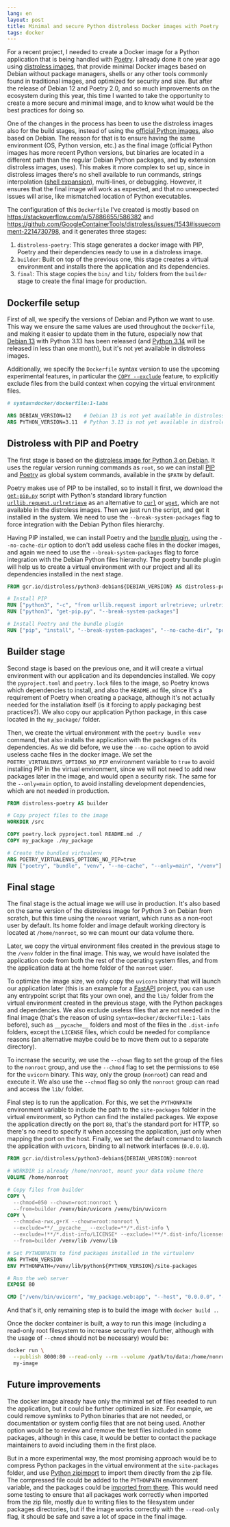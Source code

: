 ```yaml
---
lang: en
layout: post
title: Minimal and secure Python distroless Docker images with Poetry
tags: docker
---
```


For a recent project, I needed to create a Docker image for a Python application
that is being handled with [Poetry](https://python-poetry.org/). I already done
it one year ago using
[distroless images](https://github.com/GoogleContainerTools/distroless), that
provide minimal Docker images based on Debian without package managers, shells
or any other tools commonly found in traditional images, and optimized for
security and size. But after the release of Debian 12 and Poetry 2.0, and so
much improvements on the ecosystem during this year, this time I wanted to take
the opportunity to create a more secure and minimal image, and to know what
would be the best practices for doing so.

One of the changes in the process has been to use the distroless images also for
the build stages, instead of using the
[official Python images](https://hub.docker.com/_/python), also based on Debian.
The reason for that is to ensure having the same environment (OS, Python
version, etc.) as the final image (official Python images has more recent Python
versions, but binaries are located in a different path than the regular Debian
Python packages, and by extension distroless images, uses). This makes it more
complex to set up, since in distroless images there's no shell available to run
commands, strings interpolation
([shell expansion](https://www.gnu.org/software/bash/manual/html_node/Shell-Expansions.html)),
multi-lines, or debugging. However, it ensures that the final image will work as
expected, and that no unexpected issues will arise, like mismatched location of
Python executables.

The configuration of this `Dockerfile` I've created is mostly based on
<https://stackoverflow.com/a/57886655/586382> and
<https://github.com/GoogleContainerTools/distroless/issues/1543#issuecomment-2214730798>,
and it generates three stages:

1. `distroless-poetry`: This stage generates a docker image with PIP, Poetry and
   their dependencies ready to use in a distroless image.
2. `builder`: Built on top of the previous one, this stage creates a virtual
   environment and installs there the application and its dependencies.
3. `final`: This stage copies the `bin/` and `lib/` folders from the `builder`
   stage to create the final image for production.

## Dockerfile setup

First of all, we specify the versions of Debian and Python we want to use. This
way we ensure the same values are used throughout the `Dockerfile`, and making
it easier to update them in the future, especially now that
[Debian 13](https://www.debian.org/releases/stable/release-notes/index.html)
with Python 3.13 has been released (and
[Python 3.14](https://www.python.org/downloads/release/python-3140rc2/) will be
released in less than one month), but it's not yet available in distroless
images.

Additionally, we specify the `Dockerfile` syntax version to use the upcoming
experimental features, in particular the
[`COPY --exclude`](https://docs.docker.com/reference/dockerfile/#copy---exclude)
feature, to explicitly exclude files from the build context when copying the
virtual environment files.

```Dockerfile
# syntax=docker/dockerfile:1-labs

ARG DEBIAN_VERSION=12    # Debian 13 is not yet available in distroless
ARG PYTHON_VERSION=3.11  # Python 3.13 is not yet available in distroless
```

## Distroless with PIP and Poetry

The first stage is based on the
[distroless image for Python 3 on Debian](https://gcr.io/distroless/python3-debian12).
It uses the regular version running commands as `root`, so we can install
[PIP](https://pip.pypa.io/en/stable/) and [Poetry](https://python-poetry.org/)
as global system commands, available in the `$PATH` by default.

Poetry makes use of PIP to be installed, so to install it first, we download the
[`get-pip.py`](https://bootstrap.pypa.io/get-pip.py) script with Python's
standard library function
[`urllib.request.urlretrieve`](https://docs.python.org/3/library/urllib.request.html#urllib.request.urlretrieve)
as an alternative to [`curl`](https://curl.se/) or
[`wget`](https://www.gnu.org/software/wget/), which are not available in the
distroless images. Then we just run the script, and get it installed in the
system. We need to use the `--break-system-packages` flag to force integration
with the Debian Python files hierarchy.

Having PIP installed, we can install Poetry and the
[bundle plugin](https://github.com/python-poetry/poetry-plugin-bundle), using
the `--no-cache-dir` option to don't add useless cache files in the docker
images, and again we need to use the `--break-system-packages` flag to force
integration with the Debian Python files hierarchy. The poetry bundle plugin
will help us to create a virtual environment with our project and all its
dependencies installed in the next stage.

```Dockerfile
FROM gcr.io/distroless/python3-debian${DEBIAN_VERSION} AS distroless-poetry

# Install PIP
RUN ["python3", "-c", "from urllib.request import urlretrieve; urlretrieve('https://bootstrap.pypa.io/get-pip.py', 'get-pip.py')"]
RUN ["python3", "get-pip.py", "--break-system-packages"]

# Install Poetry and the bundle plugin
RUN ["pip", "install", "--break-system-packages", "--no-cache-dir", "poetry", "poetry-plugin-bundle"]
```

## Builder stage

Second stage is based on the previous one, and it will create a virtual
environment with our application and its dependencies installed. We copy the
`pyproject.toml` and `poetry.lock` files to the image, so Poetry knows which
dependencies to install, and also the `README.md` file, since it's a requirement
of Poetry when creating a package, although it's not actually needed for the
installation itself (is it forcing to apply packaging best practices?). We also
copy our application Python package, in this case located in the `my_package/`
folder.

Then, we create the virtual environment with the `poetry bundle venv` command,
that also installs the application with the packages of its dependencies. As we
did before, we use the `--no-cache` option to avoid useless cache files in the
docker image. We set the `POETRY_VIRTUALENVS_OPTIONS_NO_PIP` environment
variable to `true` to avoid installing PIP in the virtual environment, since we
will not need to add new packages later in the image, and would open a security
risk. The same for the `--only=main` option, to avoid installing development
dependencies, which are not needed in production.

```Dockerfile
FROM distroless-poetry AS builder

# Copy project files to the image
WORKDIR /src

COPY poetry.lock pyproject.toml README.md ./
COPY my_package ./my_package

# Create the bundled virtualenv
ARG POETRY_VIRTUALENVS_OPTIONS_NO_PIP=true
RUN ["poetry", "bundle", "venv", "--no-cache", "--only=main", "/venv"]
```

## Final stage

The final stage is the actual image we will use in production. It's also based
on the same version of the distroless image for Python 3 on Debian from scratch,
but this time using the `nonroot` variant, which runs as a non-root user by
default. Its home folder and image default working directory is located at
`/home/nonroot`, so we can mount our data volume there.

Later, we copy the virtual environment files created in the previous stage to
the `/venv` folder in the final image. This way, we would have isolated the
application code from both the rest of the operating system files, and from the
application data at the home folder of the `nonroot` user.

To optimize the image size, we only copy the `uvicorn` binary that will launch
our application later (this is an example for a
[FastAPI](https://fastapi.tiangolo.com/) project, you can use any entrypoint
script that fits your own one), and the `lib/` folder from the virtual
environment created in the previous stage, with the Python packages and
dependencies. We also exclude useless files that are not needed in the final
image (that's the reason of using `syntax=docker/dockerfile:1-labs` before),
such as `__pycache__` folders and most of the files in the `.dist-info` folders,
except the `LICENSE` files, which could be needed for compliance reasons (an
alternative maybe could be to move them out to a separate directory).

To increase the security, we use the `--chown` flag to set the group of the
files to the `nonroot` group, and use the `--chmod` flag to set the permissions
to `050` for the `uvicorn` binary. This way, only the group (`nonroot`) can
read and execute it. We also use the `--chmod` flag so only the `nonroot` group
can read and access the `lib/` folder.

Final step is to run the application. For this, we set the `PYTHONPATH`
environment variable to include the path to the `site-packages` folder in the
virtual environment, so Python can find the installed packages. We expose the
application directly on the port `80`, that's the standard port for HTTP, so
there's no need to specify it when accessing the application, just only when
mapping the port on the host. Finally, we set the default command to launch the
application with `uvicorn`, binding to all network interfaces (`0.0.0.0`).

```Dockerfile
FROM gcr.io/distroless/python3-debian${DEBIAN_VERSION}:nonroot

# WORKDIR is already /home/nonroot, mount your data volume there
VOLUME /home/nonroot

# Copy files from builder
COPY \
  --chmod=050 --chown=root:nonroot \
  --from=builder /venv/bin/uvicorn /venv/bin/uvicorn
COPY \
  --chmod=a-rwx,g+rX --chown=root:nonroot \
  --exclude=**/__pycache__ --exclude=**/*.dist-info \
  --exclude=!**/*.dist-info/LICENSE* --exclude=!**/*.dist-info/licenses \
  --from=builder /venv/lib /venv/lib

# Set PYTHONPATH to find packages installed in the virtualenv
ARG PYTHON_VERSION
ENV PYTHONPATH=/venv/lib/python${PYTHON_VERSION}/site-packages

# Run the web server
EXPOSE 80

CMD ["/venv/bin/uvicorn", "my_package.web:app", "--host", "0.0.0.0", "--port", "80"]
```

And that's it, only remaining step is to build the image with `docker build .`.

Once the docker container is built, a way to run this image (including a
read-only root filesystem to increase security even further, although with the
usage of `--chmod` should not be necessary) would be:

```bash
docker run \
  --publish 8000:80 --read-only --rm --volume /path/to/data:/home/nonroot \
  my-image
```

## Future improvements

The docker image already have only the minimal set of files needed to run the
application, but it could be further optimized in size. For example, we could
remove symlinks to Python binaries that are not needed, or documentation or
system config files that are not being used. Another option would be to review
and remove the test files included in some packages, although in this case, it
would be better to contact the package maintainers to avoid including them in
the first place.

But in a more experimental way, the most promising approach would be to compress
Python packages in the virtual environment at the `site-packages` folder, and
use [Python zipimport](https://docs.python.org/3/library/zipimport.html) to
import them directly from the zip file. The compressed file could be added to
the `PYTHONPATH` environment variable, and the packages could be
[imported from there](https://realpython.com/python-zip-import/#use-pythonpath-for-system-wide-zip-imports).
This would need some testing to ensure that all packages work correctly when
imported from the zip file, mostly due to writing files to the filesystem under
packages directories, but if the image works correctly with the `--read-only`
flag, it should be safe and save a lot of space in the final image.
